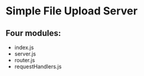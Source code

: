# Simple File Upload Server

## Four modules:

* index.js
* server.js
* router.js
* requestHandlers.js
